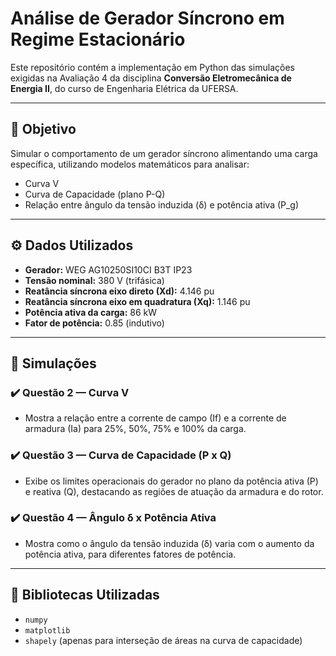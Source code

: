 # Análise de Gerador Síncrono em Regime Estacionário

Este repositório contém a implementação em Python das simulações exigidas na Avaliação 4 da disciplina **Conversão Eletromecânica de Energia II**, do curso de Engenharia Elétrica da UFERSA.

---

## 🧠 Objetivo

Simular o comportamento de um gerador síncrono alimentando uma carga específica, utilizando modelos matemáticos para analisar:
- Curva V
- Curva de Capacidade (plano P-Q)
- Relação entre ângulo da tensão induzida (δ) e potência ativa (P_g)

---

## ⚙️ Dados Utilizados

- **Gerador:** WEG AG10250SI10CI B3T IP23
- **Tensão nominal:** 380 V (trifásica)
- **Reatância síncrona eixo direto (Xd):** 4.146 pu
- **Reatância síncrona eixo em quadratura (Xq):** 1.146 pu
- **Potência ativa da carga:** 86 kW
- **Fator de potência:** 0.85 (indutivo)

---

## 🧪 Simulações

### ✔️ Questão 2 — Curva V

- Mostra a relação entre a corrente de campo (If) e a corrente de armadura (Ia) para 25%, 50%, 75% e 100% da carga.

### ✔️ Questão 3 — Curva de Capacidade (P x Q)

- Exibe os limites operacionais do gerador no plano da potência ativa (P) e reativa (Q), destacando as regiões de atuação da armadura e do rotor.

### ✔️ Questão 4 — Ângulo δ x Potência Ativa

- Mostra como o ângulo da tensão induzida (δ) varia com o aumento da potência ativa, para diferentes fatores de potência.

---

## 🧰 Bibliotecas Utilizadas

- `numpy`
- `matplotlib`
- `shapely` (apenas para interseção de áreas na curva de capacidade)
